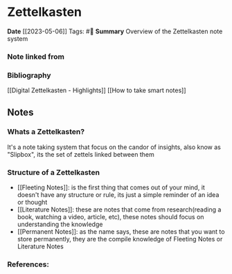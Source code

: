 # Zettelkasten
**Date** [[2023-05-06]]
Tags: #🌱
**Summary** Overview of the Zettelkasten note system

### Note linked from

### Bibliography
[[Digital Zettelkasten - Highlights]]
[[How to take smart notes]]

## Notes

### Whats a Zettelkasten?
It's a note taking system that focus on the candor of insights, also know as "Slipbox", its the set of zettels linked between them

### Structure of a Zettelkasten

- [[Fleeting Notes]]: is the first thing that comes out of your mind, it doesn't have any structure or rule, its just a simple reminder of an idea or thought
- [[Literature Notes]]: these are notes that come from research(reading a book, watching a video, article, etc), these notes should focus on understanding the knowledge
- [[Permanent Notes]]: as the name says, these are notes that you want to store permanently, they are the compile knowledge of Fleeting Notes or Literature Notes

### References:

